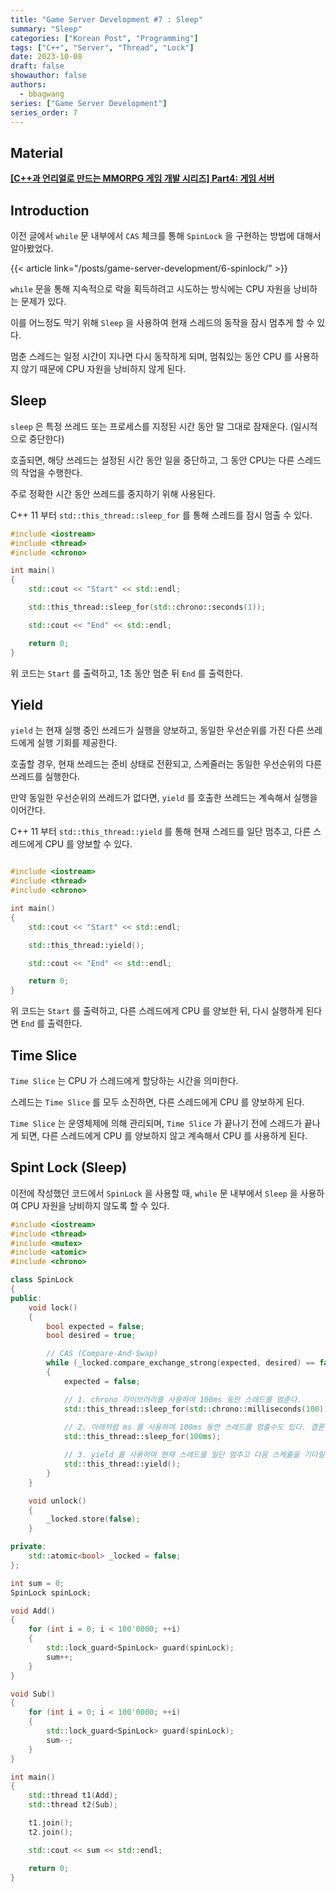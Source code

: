 ```yaml
---
title: "Game Server Development #7 : Sleep"
summary: "Sleep"
categories: ["Korean Post", "Programming"]
tags: ["C++", "Server", "Thread", "Lock"]
date: 2023-10-08
draft: false
showauthor: false
authors:
  - bbagwang
series: ["Game Server Development"]
series_order: 7
---
```


## Material
**[[C++과 언리얼로 만드는 MMORPG 게임 개발 시리즈] Part4: 게임 서버](https://inf.run/8Chk)**

## Introduction

이전 글에서 `while` 문 내부에서 `CAS` 체크를 통해 `SpinLock` 을 구현하는 방법에 대해서 알아봤었다.

{{< article link="/posts/game-server-development/6-spinlock/" >}}

`while` 문을 통해 지속적으로 락을 획득하려고 시도하는 방식에는 CPU 자원을 낭비하는 문제가 있다.

이를 어느정도 막기 위해 `Sleep` 을 사용하여 현재 스레드의 동작을 잠시 멈추게 할 수 있다.

멈춘 스레드는 일정 시간이 지나면 다시 동작하게 되며, 멈춰있는 동안 CPU 를 사용하지 않기 때문에 CPU 자원을 낭비하지 않게 된다.

## Sleep

`sleep` 은 특정 쓰레드 또는 프로세스를 지정된 시간 동안 말 그대로 잠재운다. (일시적으로 중단한다)

호출되면, 해당 쓰레드는 설정된 시간 동안 일을 중단하고, 그 동안 CPU는 다른 스레드의 작업을 수행한다.

주로 정확한 시간 동안 쓰레드를 중지하기 위해 사용된다.

C++ 11 부터 `std::this_thread::sleep_for` 를 통해 스레드를 잠시 멈출 수 있다.

```cpp
#include <iostream>
#include <thread>
#include <chrono>

int main()
{
	std::cout << "Start" << std::endl;

	std::this_thread::sleep_for(std::chrono::seconds(1));

	std::cout << "End" << std::endl;

	return 0;
}
```

위 코드는 `Start` 를 출력하고, 1초 동안 멈춘 뒤 `End` 를 출력한다.

## Yield

`yield` 는 현재 실행 중인 쓰레드가 실행을 양보하고, 동일한 우선순위를 가진 다른 쓰레드에게 실행 기회를 제공한다.

호출할 경우, 현재 쓰레드는 준비 상태로 전환되고, 스케줄러는 동일한 우선순위의 다른 쓰레드를 실행한다.

만약 동일한 우선순위의 쓰레드가 없다면, `yield` 를 호출한 쓰레드는 계속해서 실행을 이어간다.

C++ 11 부터 `std::this_thread::yield` 를 통해 현재 스레드를 일단 멈추고, 다른 스레드에게 CPU 를 양보할 수 있다.

```cpp

#include <iostream>
#include <thread>
#include <chrono>

int main()
{
	std::cout << "Start" << std::endl;

	std::this_thread::yield();

	std::cout << "End" << std::endl;

	return 0;
}
```

위 코드는 `Start` 를 출력하고, 다른 스레드에게 CPU 를 양보한 뒤, 다시 실행하게 된다면 `End` 를 출력한다.

## Time Slice

`Time Slice` 는 CPU 가 스레드에게 할당하는 시간을 의미한다.

스레드는 `Time Slice` 를 모두 소진하면, 다른 스레드에게 CPU 를 양보하게 된다.

`Time Slice` 는 운영체제에 의해 관리되며, `Time Slice` 가 끝나기 전에 스레드가 끝나게 되면, 다른 스레드에게 CPU 를 양보하지 않고 계속해서 CPU 를 사용하게 된다.

## Spint Lock (Sleep)

이전에 작성했던 코드에서 `SpinLock` 을 사용할 때, `while` 문 내부에서 `Sleep` 을 사용하여 CPU 자원을 낭비하지 않도록 할 수 있다.

```cpp
#include <iostream>
#include <thread>
#include <mutex>
#include <atomic>
#include <chrono>

class SpinLock
{
public:
	void lock()
	{
    	bool expected = false;
    	bool desired = true;

		// CAS (Compare-And-Swap)
   		while (_locked.compare_exchange_strong(expected, desired) == false)
		{
			expected = false;

			// 1. chrono 라이브러리를 사용하여 100ms 동안 스레드를 멈춘다.
      		std::this_thread::sleep_for(std::chrono::milliseconds(100));
			
			// 2. 아래처럼 ms 를 사용하여 100ms 동안 스레드를 멈출수도 있다. 결론적으로 위와 같은 코드다.
			std::this_thread::sleep_for(100ms);

			// 3. yield 를 사용하여 현재 스레드를 일단 멈추고 다음 스케쥴을 기다릴 수 있다. (언제 다시 돌아올지 모름)
			std::this_thread::yield();
		}
	}

	void unlock()
	{
		_locked.store(false);
	}

private:
	std::atomic<bool> _locked = false;
};

int sum = 0;
SpinLock spinLock;

void Add()
{
	for (int i = 0; i < 100'0000; ++i)
	{
		std::lock_guard<SpinLock> guard(spinLock);
		sum++;
	}
}

void Sub()
{
	for (int i = 0; i < 100'0000; ++i)
	{
		std::lock_guard<SpinLock> guard(spinLock);
		sum--;
	}
}

int main()
{
	std::thread t1(Add);
	std::thread t2(Sub);

	t1.join();
	t2.join();

	std::cout << sum << std::endl;

	return 0;
}
```